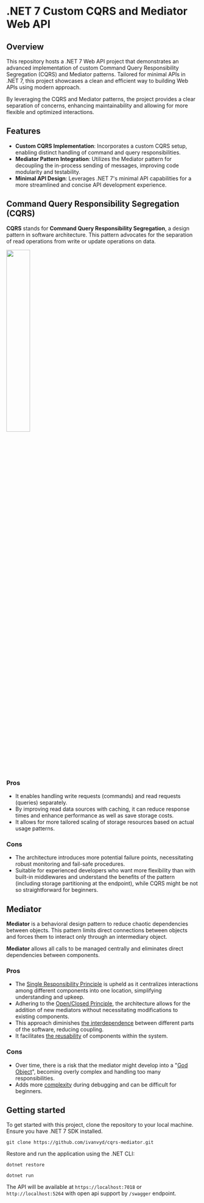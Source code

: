 # .NET 7 Custom CQRS and Mediator Web API

## Overview

This repository hosts a .NET 7 Web API project that demonstrates an advanced implementation of custom Command Query Responsibility Segregation (CQRS) and Mediator patterns. Tailored for minimal APIs in .NET 7, this project showcases a clean and efficient way to building Web APIs using modern approach.

By leveraging the CQRS and Mediator patterns, the project provides a clear separation of concerns, enhancing maintainability and allowing for more flexible and optimized interactions.

## Features

- **Custom CQRS Implementation**: Incorporates a custom CQRS setup, enabling distinct handling of command and query responsibilities.
- **Mediator Pattern Integration**: Utilizes the Mediator pattern for decoupling the in-process sending of messages, improving code modularity and testability.
- **Minimal API Design**: Leverages .NET 7's minimal API capabilities for a more streamlined and concise API development experience.

## Command Query Responsibility Segregation (CQRS)

**CQRS** stands for **Command Query Responsibility Segregation**, a design pattern in software architecture. This pattern advocates for the separation of read operations from write or update operations on data.

<img src="https://github.com/ivanvyd/cqrs-mediator/assets/87537042/6ea82670-9be3-43e6-8cb7-dea7629ffab4" width=35% height=35%>

### Pros

- It enables handling write requests (commands) and read requests (queries) separately.
- By improving read data sources with caching, it can reduce response times and enhance performance as well as save storage costs.
- It allows for more tailored scaling of storage resources based on actual usage patterns.

### Cons

- The architecture introduces more potential failure points, necessitating robust monitoring and fail-safe procedures.
- Suitable for experienced developers who want more flexibility than with built-in middlewares and understand the benefits of the pattern (including storage partitioning at the endpoint), while CQRS might be not so straightforward for beginners.

## Mediator

**Mediator** is a behavioral design pattern to reduce chaotic dependencies between objects. This pattern limits direct connections between objects and forces them to interact only through an intermediary object.

**Mediator** allows all calls to be managed centrally and eliminates direct dependencies between components.

### Pros
- The <ins>Single Responsibility Principle</ins> is upheld as it centralizes interactions among different components into one location, simplifying understanding and upkeep.
- Adhering to the <ins>Open/Closed Principle</ins>, the architecture allows for the addition of new mediators without necessitating modifications to existing components.
- This approach diminishes <ins>the interdependence</ins> between different parts of the software, reducing coupling.
- It facilitates <ins>the reusability</ins> of components within the system.
  
### Cons
- Over time, there is a risk that the mediator might develop into a "<ins>God Object</ins>", becoming overly complex and handling too many responsibilities.
- Adds more <ins>complexity</ins> during debugging and can be difficult for beginners.

## Getting started

To get started with this project, clone the repository to your local machine. Ensure you have .NET 7 SDK installed.

```console
git clone https://github.com/ivanvyd/cqrs-mediator.git
```

Restore and run the application using the .NET CLI:
```console
dotnet restore
```
```console
dotnet run
```

The API will be available at `https://localhost:7018` or `http://localhost:5264` with open api support by `/swagger` endpoint.
